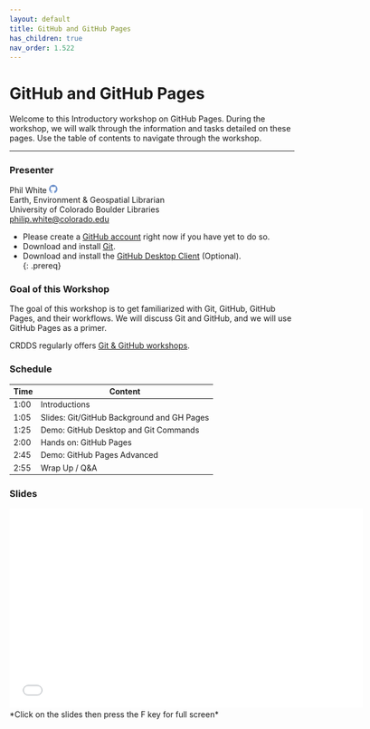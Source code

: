 ```yaml
---
layout: default
title: GitHub and GitHub Pages
has_children: true
nav_order: 1.522
---
```


# GitHub and GitHub Pages

Welcome to this Introductory workshop on GitHub Pages. During the workshop, we will walk through the information and tasks detailed on these pages. Use the table of contents to navigate through the workshop.

____
### Presenter
Phil White <a href='https://github.com/philwhite' target='_blank'><img src='../content/img/GitHub-Mark-custom.svg' style='width:15px; padding:0; border:none !important;'></a>  
Earth, Environment & Geospatial Librarian  
University of Colorado Boulder Libraries  
[philip.white@colorado.edu](mailto:philip.white@colorado.edu)

- Please create a [GitHub account](https://github.com/) right now if you have yet to do so.  
- Download and install [Git](https://git-scm.com/).  
- Download and install the [GitHub Desktop Client](https://desktop.github.com/download/) (Optional).  
{: .prereq}

### Goal of this Workshop
The goal of this workshop is to get familiarized with Git, GitHub, GitHub Pages, and their workflows. We will discuss Git and GitHub, and we will use GitHub Pages as a primer.

CRDDS regularly offers [Git & GitHub workshops](https://www.colorado.edu/crdds/events).

### Schedule

| Time | Content
| --- | ---
| 1:00 | Introductions
| 1:05 | Slides: Git/GitHub Background and GH Pages
| 1:25 | Demo: GitHub Desktop and Git Commands
| 2:00 | Hands on: GitHub Pages
| 2:45 | Demo: GitHub Pages Advanced
| 2:55 | Wrap Up / Q&A

### Slides  
<iframe width="625" height="352" frameborder="0" marginheight="0" marginwidth="0" src="slides/GitHub-GH-Pages.html"></iframe> *Click on the slides then press the F key for full screen*
